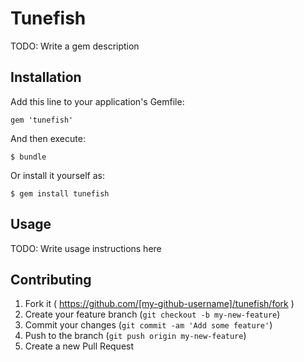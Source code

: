 # Tunefish

TODO: Write a gem description

## Installation

Add this line to your application's Gemfile:

    gem 'tunefish'

And then execute:

    $ bundle

Or install it yourself as:

    $ gem install tunefish

## Usage

TODO: Write usage instructions here

## Contributing

1. Fork it ( https://github.com/[my-github-username]/tunefish/fork )
2. Create your feature branch (`git checkout -b my-new-feature`)
3. Commit your changes (`git commit -am 'Add some feature'`)
4. Push to the branch (`git push origin my-new-feature`)
5. Create a new Pull Request
